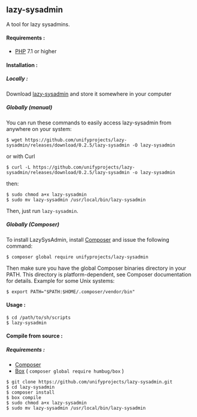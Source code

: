 ## lazy-sysadmin
A tool for lazy sysadmins.


#### Requirements :
- [PHP](https://secure.php.net) 7.1 or higher

#### Installation :

##### Locally :
Download [lazy-sysadmin](https://github.com/unifyprojects/lazy-sysadmin/releases/download/0.2.5/lazy-sysadmin
) and store it somewhere in your computer
##### Globally (manual)

You can run these commands to easily access lazy-sysadmin from anywhere on your system:
```console
$ wget https://github.com/unifyprojects/lazy-sysadmin/releases/download/0.2.5/lazy-sysadmin -O lazy-sysadmin
```
or with Curl
```console
$ curl -L https://github.com/unifyprojects/lazy-sysadmin/releases/download/0.2.5/lazy-sysadmin -o lazy-sysadmin
```
then:
```console
$ sudo chmod a+x lazy-sysadmin
$ sudo mv lazy-sysadmin /usr/local/bin/lazy-sysadmin
```
Then, just run `lazy-sysadmin`.

##### Globally (Composer)
To install LazySysAdmin, install [Composer](https://getcomposer.org) and issue the following command:
```console
$ composer global require unifyprojects/lazy-sysadmin
```
Then make sure you have the global Composer binaries directory in your PATH. This directory is platform-dependent, see Composer documentation for details. Example for some Unix systems:

```console
$ export PATH="$PATH:$HOME/.composer/vendor/bin"
```

#### Usage :

```console
$ cd /path/to/sh/scripts
$ lazy-sysadmin
```

#### Compile from source :

##### Requirements :
- [Composer](https://getcomposer.org)
- [Box](https://github.com/humbug/box) ( `composer global require humbug/box` )

```console
$ git clone https://github.com/unifyprojects/lazy-sysadmin.git
$ cd lazy-sysadmin
$ composer install
$ box compile
$ sudo chmod a+x lazy-sysadmin
$ sudo mv lazy-sysadmin /usr/local/bin/lazy-sysadmin
```
